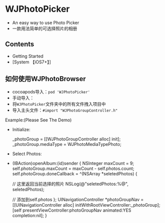 # WJPhotoPicker
* An easy way to use Photo Picker
* 一款用法简单的可选择照片的相册

## Contents
* Getting Started
* [System 【iOS7+】]

## <a id="如何使用WJPhotoPicker"></a>如何使用WJPhotoBrowser
* cocoapods导入：`pod 'WJPhotoPicker'` 
* 手动导入：
* 将`WJPhotoPicker`文件夹中的所有文件拽入项目中
* 导入主头文件：`#import "WJPhotoGroupController.h"`


Example:(Please See The Demo)
- Initialize:

    _photoGroup = [[WJPhotoGroupController alloc] init];
    _photoGroup.mediaType = WJPhotoMediaTypePhoto;

- Select Photos:
- (IBAction)openAlbum:(id)sender {
    NSInteger maxCount = 9;
    self.photoGroup.maxCount = maxCount - self.photos.count;
    self.photoGroup.doneCallback = ^(NSArray *seletedPhotos) {

    // 这里返回当前选择的照片
    NSLog(@"seletedPhotos:%@", seletedPhotos);

    // 添加到self.photos
    };
    UINavigationController *photoGroupNav = [[UINavigationController alloc] initWithRootViewController:_photoGroup];
    [self presentViewController:photoGroupNav animated:YES completion:nil];
}

